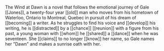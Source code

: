 The Wind at Dawn is a novel that follows the emotional journey of Gale [[Jones]], a twenty-four year [[old]] man who moves from his hometown of Waterloo, Ontario to Montreal, Quebec in pursuit of his dream of [[becoming]] a writer. As he struggles to find his voice and [[develop]] his writing, he is [[distracted]] by a [[chance]] [[reunion]] with a figure from his past, a young woman with [[whom]] he [[shared]] a [[dance]] when he was seventeen. She [[claims]] to no longer [[know]] her name, so Gale names her "Dawn" and makes a sunrise oath with her.
